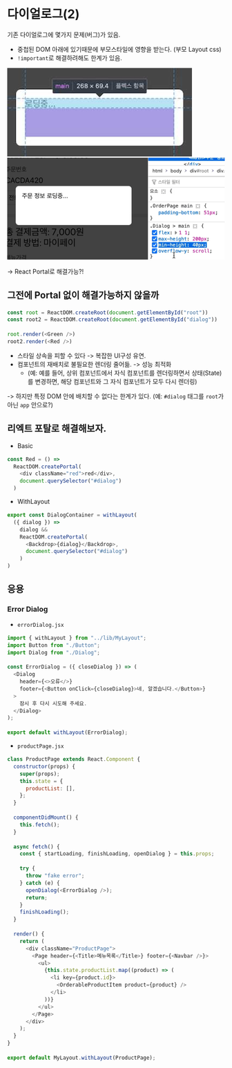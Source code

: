 # 다이얼로그(2)

기존 다이얼로그에 몇가지 문제(버그)가 있음.
- 중첩된 DOM 아래에 있기때문에 부모스타일에 영향을 받는다. (부모 Layout css)
- `!important`로 해결하려해도 한계가 있음.

![중첩DOM에의한CSS스타일상속1](image-1.png)
![중첩DOM에의한CSS스타일상속2](image.png)

-> React Portal로 해결가능?!

## 그전에 Portal 없이 해결가능하지 않을까

```javascript
const root = ReactDOM.createRoot(document.getElementById("root"))
const root2 = ReactDOM.createRoot(document.getElementById("dialog"))

root.render(<Green />)
root2.render(<Red />)
```
- 스타일 상속을 피할 수 있다 -> 복잡한 UI구성 유연.
- 컴포넌트의 재배치로 불필요한 렌더링 줄어듦. -> 성능 최적화
    - (예:  예를 들어, 상위 컴포넌트에서 자식 컴포넌트를 렌더링하면서 상태(State)를 변경하면, 해당 컴포넌트와 그 자식 컴포넌트가 모두 다시 렌더링)

-> 하지만 특정 DOM 안에 배치할 수 없다는 한계가 있다.
(예: `#dialog` 태그를 `root`가 아닌 `app` 안으로?)


## 리엑트 포탈로 해결해보자.

- Basic

```js
const Red = () =>
  ReactDOM.createPortal(
    <div className="red">red</div>,
    document.querySelector("#dialog")
  )
```

- WithLayout
```js
export const DialogContainer = withLayout(
  ({ dialog }) =>
    dialog &&
    ReactDOM.createPortal(
      <Backdrop>{dialog}</Backdrop>,
      document.querySelector("#dialog")
    )
)
```


## 응용

### Error Dialog

- `errorDialog.jsx`
```js
import { withLayout } from "../lib/MyLayout";
import Button from "./Button";
import Dialog from "./Dialog";

const ErrorDialog = ({ closeDialog }) => (
  <Dialog
    header={<>오류</>}
    footer={<Button onClick={closeDialog}>네, 알겠습니다.</Button>}
  >
    잠시 후 다시 시도해 주세요.
  </Dialog>
);

export default withLayout(ErrorDialog);

```

- `productPage.jsx`
```js
class ProductPage extends React.Component {
  constructor(props) {
    super(props);
    this.state = {
      productList: [],
    };
  }

  componentDidMount() {
    this.fetch();
  }

  async fetch() {
    const { startLoading, finishLoading, openDialog } = this.props;

    try {
      throw "fake error";
    } catch (e) {
      openDialog(<ErrorDialog />);
      return;
    }
    finishLoading();
  }

  render() {
    return (
      <div className="ProductPage">
        <Page header={<Title>메뉴목록</Title>} footer={<Navbar />}>
          <ul>
            {this.state.productList.map((product) => (
              <li key={product.id}>
                <OrderableProductItem product={product} />
              </li>
            ))}
          </ul>
        </Page>
      </div>
    );
  }
}

export default MyLayout.withLayout(ProductPage);
```
